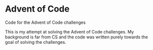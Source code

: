 # Advent of Code
 Code for the Advent of Code challenges

This is my attempt at solving the Advent of Code challenges.
My background is far from CS and the code was written purely towards the goal of solving the challenges.
